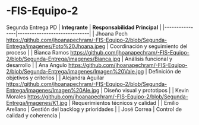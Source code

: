 # -FIS-Equipo-2
Segunda Entrega
PD
| **Integrante** | **Responsabilidad Principal** |
|----------------|------------------------------|
| Jhoana Pech https://github.com/jhoanapechram/-FIS-Equipo-2/blob/Segunda-Entrega/imagenes/Foto%20Jhoana.jpeg | Coordinación y seguimiento del proceso |
| Bianca Ramos https://github.com/jhoanapechram/-FIS-Equipo-2/blob/Segunda-Entrega/imagenes/Bianca.jpg | Análisis funcional y desarrollo |
| Ana Angulo https://github.com/jhoanapechram/-FIS-Equipo-2/blob/Segunda-Entrega/imagenes/Imagen%20Vale.jpg | Definición de objetivos y criterios |
| Alejandra Aguilar https://github.com/jhoanapechram/-FIS-Equipo-2/blob/Segunda-Entrega/imagenes/Imagen%20Ale.jpg | Diseño visual y prototipos |
| Kevin Morales https://github.com/jhoanapechram/-FIS-Equipo-2/blob/Segunda-Entrega/imagenes/K1.jpg | Requerimientos técnicos y calidad |
| Emilio Arellano | Gestión del backlog y prioridades |
| José Correa | Control de calidad y coherencia |

